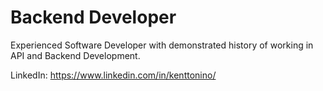 # Backend Developer
Experienced Software Developer with demonstrated history of working in API and Backend Development.

LinkedIn: https://www.linkedin.com/in/kenttonino/
